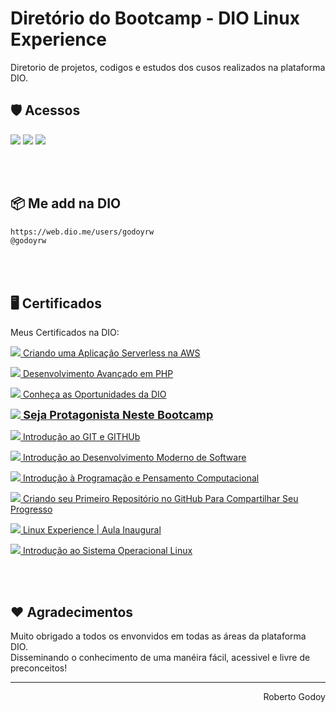 # Diretório do Bootcamp - DIO Linux Experience
<p>Diretorio de projetos, codigos e estudos dos cusos realizados na plataforma DIO.</p>


## 🛡 Acessos
<a href="https://web.dio.me/home" target="_blank"><img src="https://img.shields.io/badge/acesse a dio-dio.me-blueviolet"></a>
<a href="https://www.linkedin.com/in/godoyrw/" target="_blank"><img src="https://img.shields.io/badge/meu linkedin-dio.me-blue"></a>
<a href="https://github.com/godoyrw" target="_blank"><img src="https://img.shields.io/badge/meu github-godoy-red"></a>


<br><br>
## 📦 Me add na DIO

```bash
https://web.dio.me/users/godoyrw
@godoyrw
```
<br><br>
## 🖥 Certificados

Meus Certificados na DIO:

<p>
    <a href="https://www.dio.me/certificate/B727925C/" title="Criando uma Aplicação Serverless na AWS" target="_blank">
        <img src="https://godahtech.com.br/web-defaults/seals/certificado_24.png"> Criando uma Aplicação Serverless na AWS
    </a>
</p>

<p>
    <a href="https://www.dio.me/certificate/77FC4B64/" title="Desenvolvimento Avançado em PHP" target="_blank">
        <img src="https://godahtech.com.br/web-defaults/seals/certificado_24.png"> Desenvolvimento Avançado em PHP
    </a>
</p>

<p>
    <a href="https://www.dio.me/certificate/DD0BF554/" title="Conheça as Oportunidades da DIO" target="_blank">
        <img src="https://godahtech.com.br/web-defaults/seals/certificado_24.png"> Conheça as Oportunidades da DIO
    </a>
</p>

<p>
    <a href="https://www.dio.me/certificate/45DEDEC9/" title="Seja Protagonista Neste Bootcamp" target="_blank" style="font-size: 18px; font-weight: bold;">
        <img src="https://godahtech.com.br/web-defaults/seals/certificado_24.png"> Seja Protagonista Neste Bootcamp
    </a>
</p>

<p>
    <a href="https://www.dio.me/certificate/856C1CF2/" title="Introdução ao GIT e GITHUb" target="_blank">
        <img src="https://godahtech.com.br/web-defaults/seals/certificado_24.png"> Introdução ao GIT e GITHUb
    </a>
</p>

<p>
    <a href="https://www.dio.me/certificate/198C58EA/" title="Introdução ao Desenvolvimento Moderno de Software" target="_blank">
        <img src="https://godahtech.com.br/web-defaults/seals/certificado_24.png"> Introdução ao Desenvolvimento Moderno de Software
    </a>
</p>

<p>
    <a href="https://www.dio.me/certificate/D037CD7A/" title="Introdução à Programação e Pensamento Computacional" target="_blank">
        <img src="https://godahtech.com.br/web-defaults/seals/certificado_24.png"> Introdução à Programação e Pensamento Computacional
    </a>
</p>

<p>
    <a href="https://www.dio.me/certificate/8ACCAD4E/" title="Criando seu Primeiro Repositório no GitHub Para Compartilhar Seu Progresso" target="_blank">
        <img src="https://godahtech.com.br/web-defaults/seals/certificado_24.png"> Criando seu Primeiro Repositório no GitHub Para Compartilhar Seu Progresso
    </a>
</p>

<p>
    <a href="https://www.dio.me/certificate/8F7F34AF/" title="Linux Experience | Aula Inaugural" target="_blank">
        <img src="https://godahtech.com.br/web-defaults/seals/certificado_24.png"> Linux Experience | Aula Inaugural
    </a>
</p>

<p>
    <a href="https://www.dio.me/certificate/79E435B2/" title="Introdução ao Sistema Operacional Linux" target="_blank">
        <img src="https://godahtech.com.br/web-defaults/seals/certificado_24.png"> Introdução ao Sistema Operacional Linux
    </a>
</p>
<br><br>

## ❤️ Agradecimentos 
Muito obrigado a todos os envonvidos em todas as áreas da plataforma DIO.<br />
Disseminando o conhecimento de uma manéira fácil, acessivel e livre de preconceitos!

<hr/>
<p align='right'>Roberto Godoy</p>
